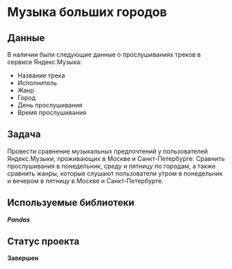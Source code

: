 # Музыка больших городов

## **Данные**

В наличии были следующие данные о прослушиваниях треков в сервисе Яндекс.Музыка:
* Название трека
 * Исполнитель
* Жанр
* Город
* День прослушивания
* Время прослушивания

## **Задача**

Провести сравнение музыкальных предпочтений у пользователей Яндекс.Музыки, проживающих в Москве и Санкт-Петербурге. Сравнить прослушивания в понедельник, среду и пятницу по городам, а также сравнить жанры, которые слушают пользователи утром в понедельник и вечером в пятницу в Москве и Санкт-Петербурге.

## **Используемые библиотеки**

***Pandas***

## Статус проекта

**Завершен**
